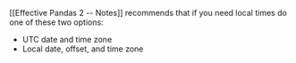 
[[Effective Pandas 2 -- Notes]] recommends that if you need local times do one of these two options: 

- UTC date and time zone
- Local date, offset, and time zone
